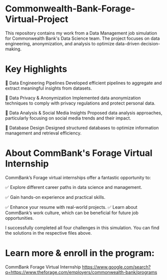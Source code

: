 # Commonwealth-Bank-Forage-Virtual-Project

This repository contains my work from a Data Management job simulation for Commonwealth Bank's Data Science team. The project focuses on data engineering, anonymization, and analysis to optimize data-driven decision-making.

# Key Highlights
🔹 Data Engineering Pipelines
Developed efficient pipelines to aggregate and extract meaningful insights from datasets.

🔹 Data Privacy & Anonymization
Implemented data anonymization techniques to comply with privacy regulations and protect personal data.

🔹 Data Analysis & Social Media Insights
Proposed data analysis approaches, particularly focusing on social media trends and their impact.

🔹 Database Design
Designed structured databases to optimize information management and retrieval efficiency.

# About CommBank's Forage Virtual Internship
CommBank’s Forage virtual internships offer a fantastic opportunity to:

✅ Explore different career paths in data science and management.

✅ Gain hands-on experience and practical skills.

✅ Enhance your resume with real-world projects.
✅ Learn about CommBank’s work culture, which can be beneficial for future job opportunities.

I successfully completed all four challenges in this simulation. You can find the solutions in the respective files above.

# Learn more & enroll in the program:
CommBank Forage Virtual Internship 
https://www.google.com/search?q=https://www.theforage.com/employers/commonwealth-bank/programs
